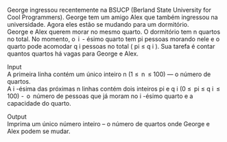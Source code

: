 George ingressou recentemente na BSUCP (Berland State University for Cool Programmers). George tem um amigo Alex que também ingressou na universidade. Agora eles estão se mudando para um dormitório.  
George e Alex querem morar no mesmo quarto. O dormitório tem n quartos no total. No momento, o  i  - ésimo quarto tem pi pessoas morando nele e o quarto pode acomodar q i pessoas no total ( pi ≤ q i ). Sua tarefa é contar quantos quartos há vagas para George e Alex.

Input  
A primeira linha contém um único inteiro n (1 ≤  n  ≤ 100) — o número de quartos.  
A i -ésima das próximas n linhas contém dois inteiros pi e q i (0 ≤  pi ≤ q i  ≤ 100) -  o  número de pessoas que já moram no i -ésimo quarto e a capacidade do quarto.

Output  
Imprima um único número inteiro – o número de quartos onde George e Alex podem se mudar.
